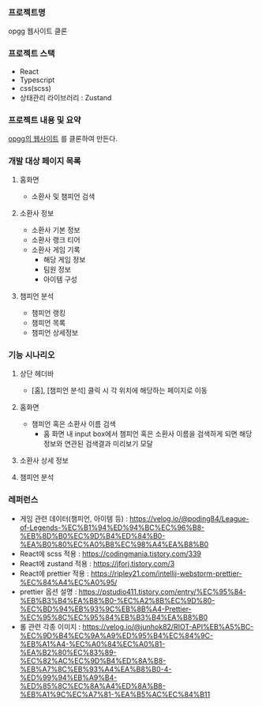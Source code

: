 ### 프로젝트명

opgg 웹사이트 클론

### 프로젝트 스택

- React
- Typescript
- css(scss)
- 상태관리 라이브러리 : Zustand

### 프로젝트 내용 및 요약

[opgg의 웹사이트](https://www.op.gg/) 를 클론하여 만든다.

### 개발 대상 페이지 목록

1. 홈화면

    - 소환사 및 챔피언 검색

2. 소환사 정보

    - 소환사 기본 정보
    - 소환사 랭크 티어
    - 소환사 게임 기록
        - 해당 게임 정보
        - 팀원 정보
        - 아이템 구성

3. 챔피언 분석

    - 챔피언 랭킹
    - 챔피언 목록
    - 챔피언 상세정보

### 기능 시나리오

1. 상단 헤더바
    - [홈], [챔피언 분석] 클릭 시 각 위치에 해당하는 페이지로 이동

2. 홈화면
    - 챔피언 혹은 소환사 이름 검색
        - 홈 화면 내 input box에서 챔피언 혹은 소환사 이름을 검색하게 되면 해당 정보와 연관된 검색결과 미리보기 모달

3. 소환사 상세 정보

4. 챔피언 분석

### 레퍼런스

- 게임 관련 데이터(챔피언, 아이템
  등) : https://velog.io/@poding84/League-of-Legends-%EC%B1%94%ED%94%BC%EC%96%B8-%EB%8D%B0%EC%9D%B4%ED%84%B0-%EA%B0%80%EC%A0%B8%EC%98%A4%EA%B8%B0
- React에 scss 적용 : https://codingmania.tistory.com/339
- React에 zustand 적용 : https://jforj.tistory.com/3
- React에 prettier 적용 : https://ripley21.com/intellij-webstorm-prettier-%EC%84%A4%EC%A0%95/
- prettier 옵션
  설명 : https://pstudio411.tistory.com/entry/%EC%95%84-%EB%B3%B4%EA%B8%B0-%EC%A2%8B%EC%9D%80-%EC%BD%94%EB%93%9C%EB%8B%A4-Prettier-%EC%95%8C%EC%95%84%EB%B3%B4%EA%B8%B0
- 롤 관련 각종
  이미지 : https://velog.io/@junhok82/RIOT-API%EB%A5%BC-%EC%9D%B4%EC%9A%A9%ED%95%B4%EC%84%9C-%EB%A1%A4-%EC%A0%84%EC%A0%81-%EA%B2%80%EC%83%89-%EC%82%AC%EC%9D%B4%ED%8A%B8-%EB%A7%8C%EB%93%A4%EA%B8%B0-4-%ED%99%94%EB%A9%B4-%ED%85%8C%EC%8A%A4%ED%8A%B8-%EB%A1%9C%EC%A7%81-%EA%B5%AC%EC%84%B11